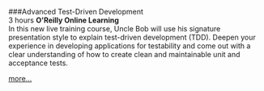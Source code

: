 ###Advanced Test-Driven Development <br>3 hours
**O'Reilly Online Learning**
<br>In this new live training course, Uncle Bob will use his signature 
presentation style to explain test-driven development (TDD). 
Deepen your experience in developing applications for testability and 
come out with a clear understanding of how to create clean and 
maintainable unit and acceptance tests.

[more...](https://www.oreilly.com/live-training/courses/advanced-test-driven-development-tdd/0636920441397/)